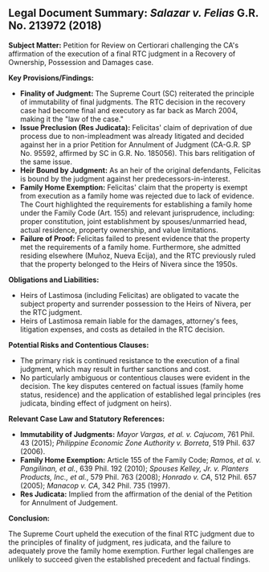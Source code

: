 ## Legal Document Summary: *Salazar v. Felias* G.R. No. 213972 (2018)

**Subject Matter:** Petition for Review on Certiorari challenging the CA's affirmation of the execution of a final RTC judgment in a Recovery of Ownership, Possession and Damages case.

**Key Provisions/Findings:**

*   **Finality of Judgment:** The Supreme Court (SC) reiterated the principle of immutability of final judgments. The RTC decision in the recovery case had become final and executory as far back as March 2004, making it the "law of the case."
*   **Issue Preclusion (Res Judicata):** Felicitas' claim of deprivation of due process due to non-impleadment was already litigated and decided against her in a prior Petition for Annulment of Judgment (CA-G.R. SP No. 95592, affirmed by SC in G.R. No. 185056). This bars relitigation of the same issue.
*   **Heir Bound by Judgment:** As an heir of the original defendants, Felicitas is bound by the judgment against her predecessors-in-interest.
*   **Family Home Exemption:** Felicitas' claim that the property is exempt from execution as a family home was rejected due to lack of evidence. The Court highlighted the requirements for establishing a family home under the Family Code (Art. 155) and relevant jurisprudence, including: proper constitution, joint establishment by spouses/unmarried head, actual residence, property ownership, and value limitations.
*   **Failure of Proof:** Felicitas failed to present evidence that the property met the requirements of a family home. Furthermore, she admitted residing elsewhere (Muñoz, Nueva Ecija), and the RTC previously ruled that the property belonged to the Heirs of Nivera since the 1950s.

**Obligations and Liabilities:**

*   Heirs of Lastimosa (including Felicitas) are obligated to vacate the subject property and surrender possession to the Heirs of Nivera, per the RTC judgment.
*   Heirs of Lastimosa remain liable for the damages, attorney's fees, litigation expenses, and costs as detailed in the RTC decision.

**Potential Risks and Contentious Clauses:**

*   The primary risk is continued resistance to the execution of a final judgment, which may result in further sanctions and cost.
*   No particularly ambiguous or contentious clauses were evident in the decision. The key disputes centered on factual issues (family home status, residence) and the application of established legal principles (res judicata, binding effect of judgment on heirs).

**Relevant Case Law and Statutory References:**

*   **Immutability of Judgments:** *Mayor Vargas, et al. v. Cajucom*, 761 Phil. 43 (2015); *Philippine Economic Zone Authority v. Borreta*, 519 Phil. 637 (2006).
*   **Family Home Exemption:** Article 155 of the Family Code; *Ramos, et al. v. Pangilinan, et al.*, 639 Phil. 192 (2010); *Spouses Kelley, Jr. v. Planters Products, Inc., et al.*, 579 Phil. 763 (2008); *Honrado v. CA*, 512 Phil. 657 (2005); *Manacop v. CA*, 342 Phil. 735 (1997).
*   **Res Judicata:**  Implied from the affirmation of the denial of the Petition for Annulment of Judgement.

**Conclusion:**

The Supreme Court upheld the execution of the final RTC judgment due to the principles of finality of judgment, res judicata, and the failure to adequately prove the family home exemption.  Further legal challenges are unlikely to succeed given the established precedent and factual findings.
